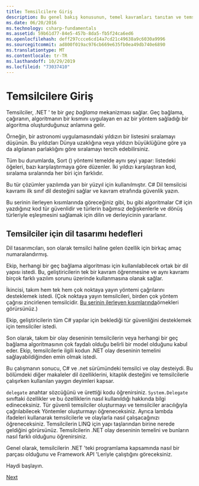 ```yaml
---
title: Temsilcilere Giriş
description: Bu genel bakış konusunun, temel kavramları tanıtan ve temsilciler için dil tasarımı hedeflerini tartışarak Temsilciler hakkında bilgi edinin.
ms.date: 06/20/2016
ms.technology: csharp-fundamentals
ms.assetid: 59b61d77-84e5-457b-8da5-fb5f24ca6ed6
ms.openlocfilehash: deff297ccce6cd14a7cd21c49638a9c6030a9996
ms.sourcegitcommit: ad800f019ac976cb669e635fb0ea49db740e6890
ms.translationtype: MT
ms.contentlocale: tr-TR
ms.lasthandoff: 10/29/2019
ms.locfileid: "73037410"
---
```

# <a name="introduction-to-delegates"></a>Temsilcilere Giriş

Temsilciler, .NET ' te bir *geç bağlama* mekanizması sağlar. Geç bağlama, çağıranın, algoritmanın bir kısmını uygulayan en az bir yöntem sağladığı bir algoritma oluşturduğunuz anlamına gelir.

Örneğin, bir astronomi uygulamasındaki yıldızın bir listesini sıralamayı düşünün.
Bu yıldızları Dünya uzaklığına veya yıldızın büyüklüğüne göre ya da algılanan parlaklığını göre sıralamayı tercih edebilirsiniz.

Tüm bu durumlarda, Sort () yöntemi temelde aynı şeyi yapar: listedeki öğeleri, bazı karşılaştırmaya göre düzenler. İki yıldızı karşılaştıran kod, sıralama sıralarında her biri için farklıdır.

Bu tür çözümler yazılımda yarı bir yüzyıl için kullanılmıştır.
C# Dil temsilcisi kavramı ilk sınıf dil desteğini sağlar ve kavram etrafında güvenlik yazın.

Bu serinin ilerleyen kısımlarında göreceğiniz gibi, bu gibi algoritmalar C# için yazdığınız kod tür güvenlidir ve türlerin bağımsız değişkenlerle ve dönüş türleriyle eşleşmesini sağlamak için dilin ve derleyicinin yararlanır.

## <a name="language-design-goals-for-delegates"></a>Temsilciler için dil tasarımı hedefleri

Dil tasarımcıları, son olarak temsilci haline gelen özellik için birkaç amaç numaralandırmış.

Ekip, herhangi bir geç bağlama algoritması için kullanılabilecek ortak bir dil yapısı istedi. Bu, geliştiricilerin tek bir kavram öğrenmesine ve aynı kavramı birçok farklı yazılım sorunu üzerinde kullanmasına olanak sağlar.

İkincisi, takım hem tek hem çok noktaya yayın yöntemi çağrılarını desteklemek istedi. (Çok noktaya yayın temsilcileri, birden çok yöntem çağrısı zincirlenen temsilcidir. [Bu serinin ilerleyen kısımlarında](delegate-class.md)örnekleri görürsünüz.) 

Ekip, geliştiricilerin tüm C# yapılar için beklediği tür güvenliğini desteklemek için temsilciler istedi. 

Son olarak, takım bir olay deseninin temsilcilerin veya herhangi bir geç bağlama algoritmasının çok faydalı olduğu belirli bir model olduğunu kabul eder. Ekip, temsilcilerle ilgili kodun .NET olay deseninin temelini sağlayabildiğinden emin olmak istedi.

Bu çalışmanın sonucu, C# ve .net sürümündeki temsilci ve olay desteiydi. Bu bölümdeki diğer makaleler dil özelliklerini, kitaplık desteğini ve temsilcilerle çalışırken kullanılan yaygın deyimleri kapsar.

`delegate` anahtar sözcüğünü ve ürettiği kodu öğrenirsiniz. `System.Delegate` sınıftaki özellikler ve bu özelliklerin nasıl kullanıldığı hakkında bilgi edineceksiniz. Tür güvenli temsilciler oluşturmayı ve temsilciler aracılığıyla çağrılabilecek Yöntemler oluşturmayı öğreneceksiniz. Ayrıca lambda ifadeleri kullanarak temsilcilerle ve olaylarla nasıl çalışacağınızı öğreneceksiniz. Temsilcilerin LINQ için yapı taşlarından birine nerede geldiğini görürsünüz. Temsilcilerin .NET olay deseninin temelini ve bunların nasıl farklı olduğunu öğrenirsiniz.

Genel olarak, temsilcilerin .NET 'teki programlama kapsamında nasıl bir parçası olduğunu ve Framework API 'Leriyle çalıştığını göreceksiniz.

Haydi başlayın.

[Next](delegate-class.md)
